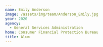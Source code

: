 ```yaml
---
name: Emily Anderson
image: /assets/img/team/Anderson_Emily.jpg
year: 2020
agency:
  - General Services Administration
home: Consumer Financial Protection Bureau
title: Alum
---
```

